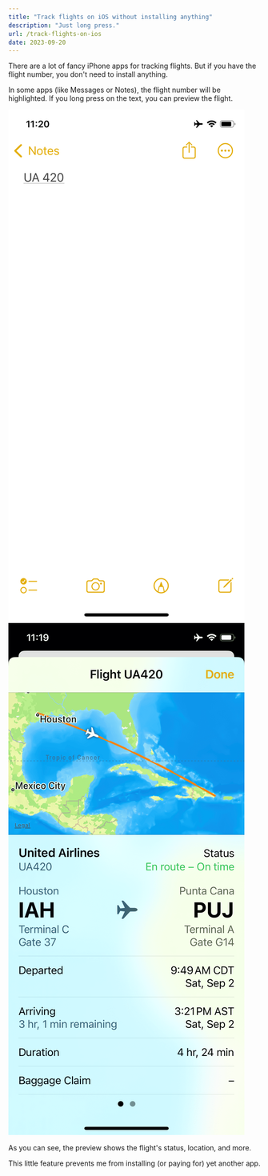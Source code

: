 ```yaml
---
title: "Track flights on iOS without installing anything"
description: "Just long press."
url: /track-flights-on-ios
date: 2023-09-20
---
```


There are a lot of fancy iPhone apps for tracking flights. But if you have the flight number, you don't need to install anything.

In some apps (like Messages or Notes), the flight number will be highlighted. If you long press on the text, you can preview the flight.

<p class="flex">
  <picture>
    <source srcset="./notes_dark.png" media="(prefers-color-scheme: dark)" />
    <img src="./notes_light.png" alt='Screenshot of the iOS Notes app. "UA 420" is highlighted.'>
  </picture>
  <picture>
    <source srcset="./preview_dark.png" media="(prefers-color-scheme: dark)" />
    <img src="./preview_light.png" alt="Screenshot showing a flight with a bunch of information. Includes a map, departure and arrival times, and baggage claim information.">
  </picture>
</p>

As you can see, the preview shows the flight's status, location, and more.

This little feature prevents me from installing (or paying for) yet another app.
